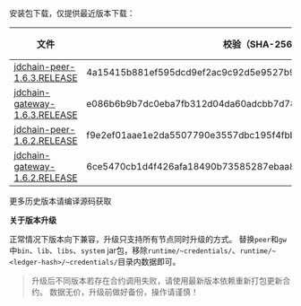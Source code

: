 安装包下载，仅提供最近版本下载：

|  文件   | 校验（SHA-256）  | 更新时间 | 文件大小 |
|  ----  | ----  | ----  | ----  |
| [jdchain-peer-1.6.3.RELEASE](https://jdchain.s3.cn-north-1.jdcloud-oss.com/jdchain-peer-1.6.3.RELEASE-0411.zip)  | 4a15415b881ef595dcd9ef2ac9c92d5e9527b96f03c502ad757371f17b4a27c9 | 2022/03/18  | 107M  |
| [jdchain-gateway-1.6.3.RELEASE](https://jdchain.s3.cn-north-1.jdcloud-oss.com/jdchain-gateway-1.6.3.RELEASE-0411.zip)  | e086b6b9b7dc0eba7fb312d04da60adcbb7d78e0f33c18be4d38f1c4380cbe4a | 2022/03/18  | 106M  |
| [jdchain-peer-1.6.2.RELEASE](https://jdchain.s3.cn-north-1.jdcloud-oss.com/jdchain-peer-1.6.2.RELEASE.zip)  | f9e2ef01aae1e2da5507790e3557dbc195f4fbb4734008af3d576d8d5b6b570b | 2022/01/12  | 43.57M  |
| [jdchain-gateway-1.6.2.RELEASE](https://jdchain.s3.cn-north-1.jdcloud-oss.com/jdchain-gateway-1.6.2.RELEASE.zip)  | 6ce5470cb1d4f426afa18490b73585287ebaa8e54fff1e81a01cd683b3b4f40c | 2022/01/12  | 63.30M  |

更多历史版本请编译源码获取

**关于版本升级**

正常情况下版本向下兼容，升级只支持所有节点同时升级的方式。
替换`peer`和`gw`中`bin`、`lib`、`libs`、`system` jar包，移除`runtime/~credentials/`、`runtime/~<ledger-hash>/~credentials/`目录内数据即可。

> 升级后不同版本若存在合约调用失败，请使用最新版本依赖重新打包更新合约。
> 数据无价，升级前做好备份，操作请谨慎！
